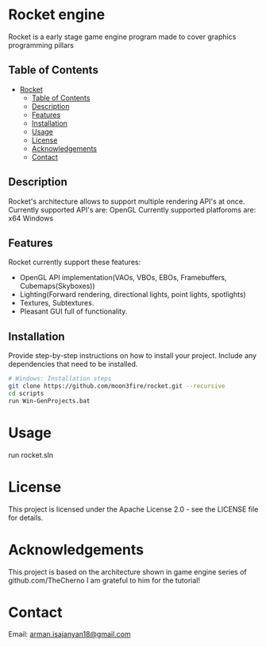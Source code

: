 # Rocket engine

Rocket is a early stage game engine program made to cover graphics programming pillars

## Table of Contents

- [Rocket](#project-name)
  - [Table of Contents](#table-of-contents)
  - [Description](#description)
  - [Features](#features)
  - [Installation](#installation)
  - [Usage](#usage)
  - [License](#license)
  - [Acknowledgements](#acknowledgements)
  - [Contact](#contact)

## Description

Rocket's architecture allows to support multiple rendering API's at once.
Currently supported API's are: OpenGL
Currently supported platforoms are: x64 Windows

## Features

Rocket currently support these features:

- OpenGL API implementation(VAOs, VBOs, EBOs, Framebuffers, Cubemaps(Skyboxes))
- Lighting(Forward rendering, directional lights, point lights, spotlights)
- Textures, Subtextures.
- Pleasant GUI full of functionality.

## Installation

Provide step-by-step instructions on how to install your project. Include any dependencies that need to be installed.

```bash
# Windows: Installation steps
git clone https://github.com/moon3fire/rocket.git --recursive
cd scripts
run Win-GenProjects.bat
```

# Usage
run rocket.sln

# License
This project is licensed under the Apache License 2.0 - see the LICENSE file for details.

# Acknowledgements
This project is based on the architecture shown in game engine series of github.com/TheCherno
I am grateful to him for the tutorial!

# Contact
Email: arman.isajanyan18@gmail.com
